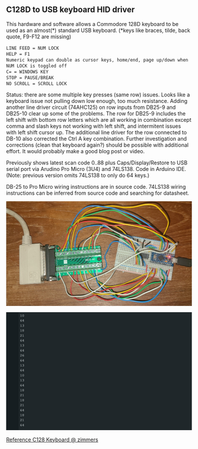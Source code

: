 ## C128D to USB keyboard HID driver ##

This hardware and software allows a Commodore 128D keyboard to be used as an almost(*) standard USB keyboard. (*keys like braces, tilde, back quote, F9-F12 are missing)

    LINE FEED = NUM LOCK
    HELP = F1
    Numeric keypad can double as cursor keys, home/end, page up/down when NUM LOCK is toggled off
    C= = WINDOWS KEY
    STOP = PAUSE/BREAK
    NO SCROLL = SCROLL LOCK

Status: there are some multiple key presses (same row) issues.  Looks like a keyboard issue not pulling down low enough, too much resistance.  Adding another line driver circuit (74AHC125) on row inputs from DB25-9 and DB25-10 clear up some of the problems.  The row for DB25-9 includes the left shift with bottom row letters which are all working in combination except comma and slash keys not working with left shift, and intermitent issues with left shift cursor up.  The additional line driver for the row connected to DB-10 also corrected the Ctrl A key combination. Further investigation and corrections (clean that keyboard again?) should be possible with additional effort.  It would probably make a good blog post or video.

Previously shows latest scan code 0..88 plus Caps/Display/Restore to USB serial port via Arudino Pro Micro (3U4) and 74LS138.  Code in Arduino IDE.
(Note: previous version omits 74LS138 to only do 64 keys.)

DB-25 to Pro Micro wiring instructions are in source code.  74LS138 wiring instructions can be inferred from source code and searching for datasheet.

![prototype2.jpg](prototype2.jpg)

![serialout.jpg](serialout.jpg)

[Reference C128 Keyboard @ zimmers](http://www.zimmers.net/anonftp/pub/cbm/schematics/computers/c128/servicemanuals/manual/51.gif)
